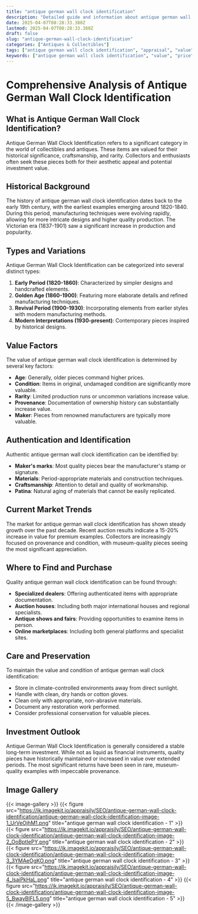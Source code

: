 ```yaml
---
title: "antique german wall clock identification"
description: "Detailed guide and information about antique german wall clock identification"
date: 2025-04-07T08:28:33.380Z
lastmod: 2025-04-07T08:28:33.380Z
draft: false
slug: "antique-german-wall-clock-identification"
categories: ["Antiques & Collectibles"]
tags: ["antique german wall clock identification", "appraisal", "value"]
keywords: ["antique german wall clock identification", "value", "price", "worth", "appraisal"]
---
```


# Comprehensive Analysis of Antique German Wall Clock Identification

## What is Antique German Wall Clock Identification?

Antique German Wall Clock Identification refers to a significant category in the world of collectibles and antiques. These items are valued for their historical significance, craftsmanship, and rarity. Collectors and enthusiasts often seek these pieces both for their aesthetic appeal and potential investment value.

## Historical Background

The history of antique german wall clock identification dates back to the early 19th century, with the earliest examples emerging around 1820-1840. During this period, manufacturing techniques were evolving rapidly, allowing for more intricate designs and higher quality production. The Victorian era (1837-1901) saw a significant increase in production and popularity.

## Types and Variations

Antique German Wall Clock Identification can be categorized into several distinct types:

1. **Early Period (1820-1860)**: Characterized by simpler designs and handcrafted elements.
2. **Golden Age (1860-1900)**: Featuring more elaborate details and refined manufacturing techniques.
3. **Revival Period (1900-1930)**: Incorporating elements from earlier styles with modern manufacturing methods.
4. **Modern Interpretations (1930-present)**: Contemporary pieces inspired by historical designs.

## Value Factors

The value of antique german wall clock identification is determined by several key factors:

- **Age**: Generally, older pieces command higher prices.
- **Condition**: Items in original, undamaged condition are significantly more valuable.
- **Rarity**: Limited production runs or uncommon variations increase value.
- **Provenance**: Documentation of ownership history can substantially increase value.
- **Maker**: Pieces from renowned manufacturers are typically more valuable.

## Authentication and Identification

Authentic antique german wall clock identification can be identified by:

- **Maker's marks**: Most quality pieces bear the manufacturer's stamp or signature.
- **Materials**: Period-appropriate materials and construction techniques.
- **Craftsmanship**: Attention to detail and quality of workmanship.
- **Patina**: Natural aging of materials that cannot be easily replicated.

## Current Market Trends

The market for antique german wall clock identification has shown steady growth over the past decade. Recent auction results indicate a 15-20% increase in value for premium examples. Collectors are increasingly focused on provenance and condition, with museum-quality pieces seeing the most significant appreciation.

## Where to Find and Purchase

Quality antique german wall clock identification can be found through:

- **Specialized dealers**: Offering authenticated items with appropriate documentation.
- **Auction houses**: Including both major international houses and regional specialists.
- **Antique shows and fairs**: Providing opportunities to examine items in person.
- **Online marketplaces**: Including both general platforms and specialist sites.

## Care and Preservation

To maintain the value and condition of antique german wall clock identification:

- Store in climate-controlled environments away from direct sunlight.
- Handle with clean, dry hands or cotton gloves.
- Clean only with appropriate, non-abrasive materials.
- Document any restoration work performed.
- Consider professional conservation for valuable pieces.

## Investment Outlook

Antique German Wall Clock Identification is generally considered a stable long-term investment. While not as liquid as financial instruments, quality pieces have historically maintained or increased in value over extended periods. The most significant returns have been seen in rare, museum-quality examples with impeccable provenance.


## Image Gallery

{{< image-gallery >}}
  {{< figure src="https://ik.imagekit.io/appraisily/SEO/antique-german-wall-clock-identification/antique-german-wall-clock-identification-image-1_UrVeOjhM1.png" title="antique german wall clock identification - 1" >}}
  {{< figure src="https://ik.imagekit.io/appraisily/SEO/antique-german-wall-clock-identification/antique-german-wall-clock-identification-image-2_OoBptIePY.png" title="antique german wall clock identification - 2" >}}
  {{< figure src="https://ik.imagekit.io/appraisily/SEO/antique-german-wall-clock-identification/antique-german-wall-clock-identification-image-3_3YMAeOgKO.png" title="antique german wall clock identification - 3" >}}
  {{< figure src="https://ik.imagekit.io/appraisily/SEO/antique-german-wall-clock-identification/antique-german-wall-clock-identification-image-4_lsaiPkHaL.png" title="antique german wall clock identification - 4" >}}
  {{< figure src="https://ik.imagekit.io/appraisily/SEO/antique-german-wall-clock-identification/antique-german-wall-clock-identification-image-5_BwayBlFL5.png" title="antique german wall clock identification - 5" >}}
{{< /image-gallery >}}

